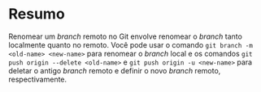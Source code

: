 # Resumo

Renomear um _branch_ remoto no Git envolve renomear o _branch_ tanto localmente quanto no remoto. Você pode usar o comando `git branch -m <old-name> <new-name>` para renomear o _branch_ local e os comandos `git push origin --delete <old-name>` e `git push origin -u <new-name>` para deletar o antigo _branch_ remoto e definir o novo _branch_ remoto, respectivamente.
